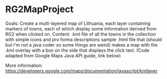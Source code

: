 # RG2MapProject
Goals:
Create a multi-layered map of Lithuania, each layer containing markers of towns,
each of which display some information derived from RG2 when clicked on.
Content:
.kml file of all the towns in the collection with simple icons and pro forma
descriptions
sample .html file that (should but I'm not a java coder so some things are weird)
makes a map with the .kml overlay with a box on the side that displays the
click text. (Code adapted from Google Maps Java API guide, link below)

More information:
https://developers.google.com/maps/documentation/javascript/kmllayer
